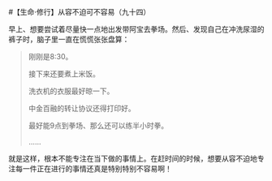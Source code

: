 #【生命⋅修行】从容不迫可不容易（九十四）

早上、想要尝试着尽量快一点地出发带阿宝去拳场。然后、发现自己在冲洗尿湿的裤子时，脑子里一直在慌慌张张盘算：

> 刚刚是8:30。
>
> 接下来还要煮上米饭。
>
> 洗衣机的衣服最好晾一下。
>
> 中金百融的转让协议还得打印好。
>
> 最好能9点到拳场、那么还可以练半小时拳。
>
> ......

就是这样，根本不能专注在当下做的事情上。在赶时间的时候，想要从容不迫地专注每一件正在进行的事情还真是特别特别不容易啊！